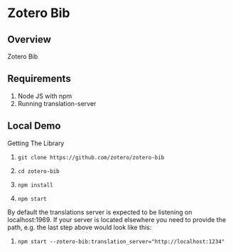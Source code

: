 # Zotero Bib


Overview
--------
Zotero Bib


Requirements
------------

1. Node JS with npm
1. Running translation-server

Local Demo
----------

Getting The Library

1. `git clone https://github.com/zotero/zotero-bib`

1. `cd zotero-bib`

1. `npm install`

1. `npm start`

By default the translations server is expected to be listening on localhost:1969. If your server is located elsewhere you need to provide the path, e.g. the last step above would look like this:

1. `npm start --zotero-bib:translation_server="http://localhost:1234"`

